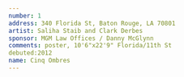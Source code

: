 ```yaml
---
number: 1
address: 340 Florida St, Baton Rouge, LA 70801
artist: Saliha Staib and Clark Derbes
sponsor: MGM Law Offices / Danny McGlynn
comments: poster, 10'6"x22'9" Florida/11th St
debuted:2012
name: Cinq Ombres
---
```

